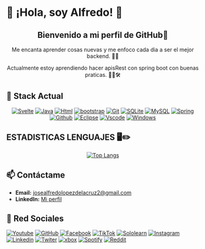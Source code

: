 # 👋 ¡Hola, soy Alfredo! 👻

<div align="center">
  <h2>Bienvenido a mi perfil de GitHub🤖</h2>
  <p>Me encanta aprender cosas nuevas y me enfoco cada dia a ser el mejor backend. 🎨✨</p>
  <p>Actualmente estoy aprendiendo hacer apisRest con spring boot con buenas praticas. 👨‍💻🛠️ </p>
</div>

## 🌟 Stack Actual
<div align="center">
  
[![Svelte](https://skillicons.dev/icons?i=svelte&theme=dark&perline=15)](#)
[![Java](https://skillicons.dev/icons?i=java&theme=dark&perline=15)](#)
[![Html](https://skillicons.dev/icons?i=html&theme=dark&perline=15)](#)
[![bootstrap](https://skillicons.dev/icons?i=bootstrap&theme=dark&perline=15)](#)
[![Git](https://skillicons.dev/icons?i=git&theme=dark&perline=15)](#)
[![SQLite](https://skillicons.dev/icons?i=sqlite&theme=dark&perline=15)](#)
[![MySQL](https://skillicons.dev/icons?i=mysql&theme=dark&perline=15)](#)
[![Spring](https://skillicons.dev/icons?i=spring&theme=dark&perline=15)](#)
[![Github](https://skillicons.dev/icons?i=github&theme=dark&perline=15)](#)
[![Eclipse](https://skillicons.dev/icons?i=eclipse&theme=dark&perline=15)](#)
[![Vscode](https://skillicons.dev/icons?i=vscode&theme=dark&perline=15)](#)
[![Windows](https://skillicons.dev/icons?i=windows&theme=dark&perline=15)](#)
</div>

## ESTADISTICAS LENGUAJES 🖥️✏️
<div align="center">

[![Top Langs](https://github-readme-stats.vercel.app/api/top-langs/?username=AlfreGood20&layout=compact&theme=radical)](#)

</div>

## 📫 Contáctame
- **Email:** [josealfredolopezdelacruz2@gmail.com](mailto:josealfredolopezdelacruz2@gmail.com)
- **LinkedIn:** [Mi perfil](https://www.linkedin.com/José-Alfredo-López-De-La-Cruz)

## 🤳 Red Sociales
[![Youtube](https://img.shields.io/youtube/channel/subscribers/UC_4tAABjsiIy2iQ4IQfV_Yw?style=social&logoSize=auto&)](https://www.youtube.com/@alfredopro202)
[![GitHub](https://img.shields.io/badge/GitHub-100000?style=for-the-badge&logo=github&logoColor=white)](https://github.com/AlfreGood20)
[![Facebook](https://img.shields.io/badge/Facebook-1877F2?style=for-the-badge&logo=facebook&logoColor=white)](https://www.facebook.com/josealfredo.lopezdelacruz.58?mibextid=ZbWKwL)
[![TikTok](https://img.shields.io/badge/TikTok-000000?style=for-the-badge&logo=tiktok&logoColor=white)](https://www.tiktok.com/@alfredopro20?_t=8sgZBDNAQ3Z&_r=1)
[![Sololearn](https://img.shields.io/badge/-Sololearn-3a464b?style=for-the-badge&logo=Sololearn&logoColor=white)](https://www.sololearn.com/profile/30577356/?ref=app)
[![Instagram](https://img.shields.io/badge/Instagram-E4405F?style=for-the-badge&logo=instagram&logoColor=white)](https://www.instagram.com/AlfreStack)
[![Linkedin](https://img.shields.io/badge/LinkedIn-0077B5?style=for-the-badge&logo=linkedin&logoColor=white)](https://www.linkedin.com/in/jos%C3%A9-alfredo-l%C3%B3pez-de-la-cruz-640276324)
[![Twiter](https://img.shields.io/badge/Twitter-1DA1F2?style=for-the-badge&logo=twitter&logoColor=white)](https://x.com/josealf31400345)
[![xbox](https://img.shields.io/badge/Xbox-107C10?style=for-the-badge&logo=xbox&logoColor=white)](https://www.xbox.com/play/share/friend/EA7QncZUi4)
[![Spotify](https://img.shields.io/badge/Spotify-1ED760?&style=for-the-badge&logo=spotify&logoColor=white)](https://open.spotify.com/user/21w5ciecvkjk36a3fpeibzaqi)
[![Reddit](https://img.shields.io/badge/Reddit-FF4500?style=for-the-badge&logo=reddit&logoColor=white)](https://www.reddit.com/u/Alfredo416_44/s/kwjpnYHCVI)

>
